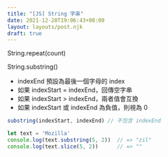 ```yaml
---
title: "[JS] String 字串"
date: 2021-12-28T19:06:43+08:00
layout: layouts/post.njk
draft: true
---
```


String.repeat(count)

String.substring()

- indexEnd 預設為最後一個字母的 index
- 如果 indexStart = indexEnd，回傳空字串
- 如果 indexStart > indexEnd，兩者值會互換
- 如果 indexStart 或 indexEnd 為負值，則視為 0

```js
substring(indexStart, indexEnd) // 不包含 indexEnd

let text = 'Mozilla'
console.log(text.substring(5, 2))  // => "zil"
console.log(text.slice(5, 2))      // => ""
```

